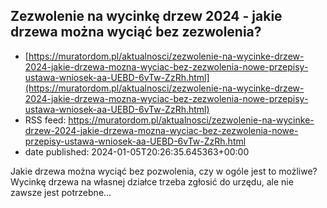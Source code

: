 ## Zezwolenie na wycinkę drzew 2024 - jakie drzewa można wyciąć bez zezwolenia?
 - [https://muratordom.pl/aktualnosci/zezwolenie-na-wycinke-drzew-2024-jakie-drzewa-mozna-wyciac-bez-zezwolenia-nowe-przepisy-ustawa-wniosek-aa-UEBD-6vTw-ZzRh.html](https://muratordom.pl/aktualnosci/zezwolenie-na-wycinke-drzew-2024-jakie-drzewa-mozna-wyciac-bez-zezwolenia-nowe-przepisy-ustawa-wniosek-aa-UEBD-6vTw-ZzRh.html)
 - RSS feed: https://muratordom.pl/aktualnosci/zezwolenie-na-wycinke-drzew-2024-jakie-drzewa-mozna-wyciac-bez-zezwolenia-nowe-przepisy-ustawa-wniosek-aa-UEBD-6vTw-ZzRh.html
 - date published: 2024-01-05T20:26:35.645363+00:00

Jakie drzewa można wyciąć bez pozwolenia, czy w ogóle jest to możliwe? Wycinkę drzewa na własnej działce trzeba zgłosić do urzędu, ale nie zawsze jest potrzebne...

